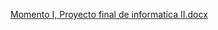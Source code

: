 [Momento I, Proyecto final de informatica II.docx](https://github.com/user-attachments/files/17483726/Momento.I.Proyecto.final.de.informatica.II.docx)

